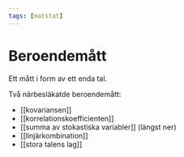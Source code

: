 ```yaml
---
tags: [matstat]
---
```

# Beroendemått
Ett mått i form av ett enda tal.

Två närbesläkatde beroendemått:
- [[kovariansen]]
- [[korrelationskoefficienten]]
- [[summa av stokastiska variabler]] (längst ner)
- [[linjärkombination]]
- [[stora talens lag]]